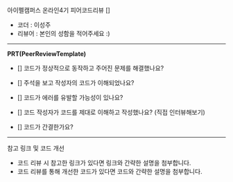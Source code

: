 아이펠캠퍼스 온라인4기 피어코드리뷰 []

- 코더 : 이성주
- 리뷰어 : 본인의 성함을 적어주세요 :)

----------------------------------------------

**PRT(PeerReviewTemplate)**

* [] 코드가 정상적으로 동작하고 주어진 문제를 해결했나요?   

* [] 주석을 보고 작성자의 코드가 이해되었나요?

* [] 코드가 에러를 유발할 가능성이 있나요?

* [] 코드 작성자가 코드를 제대로 이해하고 작성했나요? (직접 인터뷰해보기)

* [] 코드가 간결한가요?


----------------------------------------------

참고 링크 및 코드 개선
* 코드 리뷰 시 참고한 링크가 있다면 링크와 간략한 설명을 첨부합니다.
* 코드 리뷰를 통해 개선한 코드가 있다면 코드와 간략한 설명을 첨부합니다.
